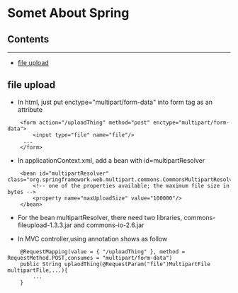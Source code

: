# Somet About Spring


## Contents
------------

- [file upload](#file-upload)


## file upload

* In html, just put enctype="multipart/form-data" into form tag as an attribute 

```
	<form action="/uploadThing" method="post" enctype="multipart/form-data">
		<input type="file" name="file"/>
	 ...
	</form>
```

* In applicationContext.xml, add a bean with id=multipartResolver

```
	<bean id="multipartResolver" class="org.springframework.web.multipart.commons.CommonsMultipartResolver">
        <!-- one of the properties available; the maximum file size in bytes -->
        <property name="maxUploadSize" value="100000"/>
    </bean>
```

* For the bean multipartResolver, there need two libraries, commons-fileupload-1.3.3.jar and commons-io-2.6.jar


* In MVC controller,using annotation shows as follow

```
	@RequestMapping(value = { "/uploadThing" }, method = RequestMethod.POST,consumes = "multipart/form-data")
    public String uplaodThing(@RequestParam("file")MultipartFile multipartFile,...){
		...
	}
```

